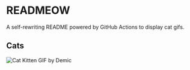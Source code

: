# READMEOW

A self-rewriting README powered by GitHub Actions to display cat gifs.

## Cats

![Cat Kitten GIF by Demic](https://media3.giphy.com/media/3oriO0OEd9QIDdllqo/200.gif?cid=9acd02daf2lw87xy21y9o77uzb076ot5w7tfjmt9pik6uu8z&ep=v1_gifs_search&rid=200.gif&ct=g)
